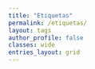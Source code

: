 ```yaml
---
title: "Etiquetas"
permalink: /etiquetas/
layout: tags
author_profile: false
classes: wide
entries_layout: grid
---
```

